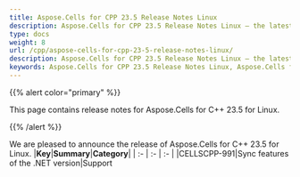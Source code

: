 ```yaml
---
title: Aspose.Cells for CPP 23.5 Release Notes Linux
description: Aspose.Cells for CPP 23.5 Release Notes Linux – the latest updates and fixes.
type: docs
weight: 8
url: /cpp/aspose-cells-for-cpp-23-5-release-notes-linux/
description: Aspose.Cells for CPP 23.5 Release Notes Linux – the latest enhancements, new features, and fixes.
keywords: Aspose.Cells for CPP 23.5 Release Notes Linux, Aspose.Cells for CPP 23.5 Linux updates and fixes
---
```


{{% alert color="primary" %}}

This page contains release notes for Aspose.Cells for C++ 23.5 for Linux.

{{% /alert %}}

We are pleased to announce the release of Aspose.Cells for C++ 23.5 for Linux.
|**Key**|**Summary**|**Category**|
| :- | :- | :- |
|CELLSCPP-991|Sync features of the .NET version|Support
